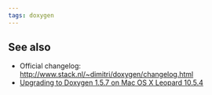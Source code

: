 ```yaml
---
tags: doxygen
---
```


## See also

-   Official changelog: <http://www.stack.nl/~dimitri/doxygen/changelog.html>
-   [Upgrading to Doxygen 1.5.7 on Mac OS X Leopard 10.5.4](/wiki/Upgrading_to_Doxygen_1.5.7_on_Mac_OS_X_Leopard_10.5.4)

